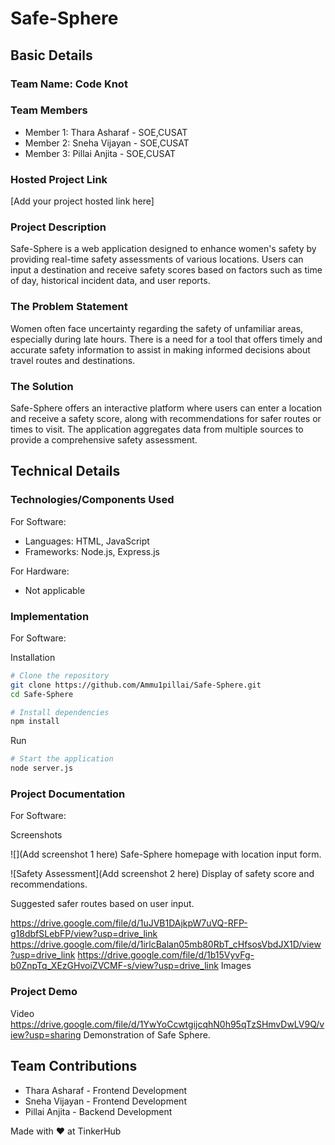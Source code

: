 # Safe-Sphere 

## Basic Details

### Team Name: Code Knot

### Team Members

- Member 1: Thara Asharaf - SOE,CUSAT
- Member 2: Sneha Vijayan - SOE,CUSAT
- Member 3: Pillai Anjita - SOE,CUSAT

### Hosted Project Link

[Add your project hosted link here]

### Project Description

Safe-Sphere is a web application designed to enhance women's safety by providing real-time safety assessments of various locations. Users can input a destination and receive safety scores based on factors such as time of day, historical incident data, and user reports.

### The Problem Statement

Women often face uncertainty regarding the safety of unfamiliar areas, especially during late hours. There is a need for a tool that offers timely and accurate safety information to assist in making informed decisions about travel routes and destinations.

### The Solution

Safe-Sphere offers an interactive platform where users can enter a location and receive a safety score, along with recommendations for safer routes or times to visit. The application aggregates data from multiple sources to provide a comprehensive safety assessment.

## Technical Details

### Technologies/Components Used

For Software:

- Languages: HTML, JavaScript
- Frameworks: Node.js, Express.js

For Hardware:

- Not applicable

### Implementation

For Software:

Installation

```bash
# Clone the repository
git clone https://github.com/Ammu1pillai/Safe-Sphere.git
cd Safe-Sphere

# Install dependencies
npm install
```

Run

```bash
# Start the application
node server.js
```

### Project Documentation

For Software:

Screenshots

![](Add screenshot 1 here)
Safe-Sphere homepage with location input form.

![Safety Assessment](Add screenshot 2 here)
Display of safety score and recommendations.


Suggested safer routes based on user input.

https://drive.google.com/file/d/1uJVB1DAjkpW7uVQ-RFP-g18dbfSLebFP/view?usp=drive_link
https://drive.google.com/file/d/1irlcBalan05mb80RbT_cHfsosVbdJX1D/view?usp=drive_link
https://drive.google.com/file/d/1b15VyvFg-b0ZnpTq_XEzGHvoiZVCMF-s/view?usp=drive_link
Images

### Project Demo

Video
https://drive.google.com/file/d/1YwYoCcwtgijcqhN0h95qTzSHmvDwLV9Q/view?usp=sharing
Demonstration of Safe Sphere.

## Team Contributions

- Thara Asharaf - Frontend Development
- Sneha Vijayan - Frontend Development
- Pillai Anjita - Backend Development

Made with ❤️ at TinkerHub
